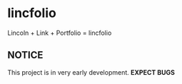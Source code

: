 # lincfolio
Lincoln + Link + Portfolio = lincfolio

## NOTICE
This project is in very early development. **EXPECT BUGS**
